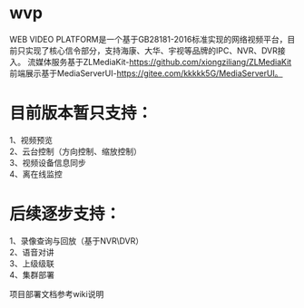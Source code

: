 # wvp
WEB VIDEO PLATFORM是一个基于GB28181-2016标准实现的网络视频平台，目前只实现了核心信令部分，支持海康、大华、宇视等品牌的IPC、NVR、DVR接入。
流媒体服务基于ZLMediaKit-https://github.com/xiongziliang/ZLMediaKit  
前端展示基于MediaServerUI-https://gitee.com/kkkkk5G/MediaServerUI。

# 目前版本暂只支持：
1、视频预览  
2、云台控制（方向控制、缩放控制）  
3、视频设备信息同步  
4、离在线监控  

# 后续逐步支持：
1、录像查询与回放（基于NVR\DVR）  
2、语音对讲  
3、上级级联  
4、集群部署  

项目部署文档参考wiki说明
